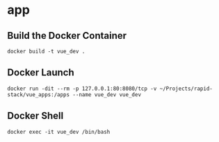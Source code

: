 # app

## Build the Docker Container
```
docker build -t vue_dev .
```

## Docker Launch
```
docker run -dit --rm -p 127.0.0.1:80:8080/tcp -v ~/Projects/rapid-stack/vue_apps:/apps --name vue_dev vue_dev
```

## Docker Shell
```
docker exec -it vue_dev /bin/bash
```
